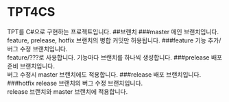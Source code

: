# TPT4CS
TPT를 C#으로 구현하는 프로젝트입니다.
##브랜치
###master
메인 브랜치입니다.  
feature, prelease, hotfix 브랜치의 병합 커밋만 허용됩니다.
###feature
기능 추가/버그 수정 브랜치입니다.  
feature/???로 사용합니다.
기능마다 브랜치를 하나씩 생성합니다.
###prelease
배포 준비 브랜치입니다.  
버그 수정시 master 브랜치에도 적용합니다.
###release
배포 브랜치입니다.
###hotfix
release 브랜치의 버그 수정 브랜치입니다.  
release 브랜치와 master 브랜치에 적용합니다.
